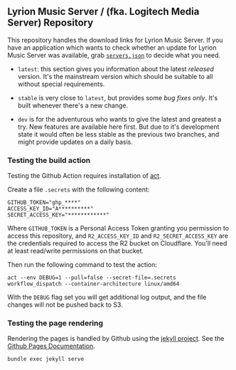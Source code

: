 ## Lyrion Music Server / (fka. Logitech Media Server) Repository

This repository handles the download links for Lyrion Music Server. If you have an application which
wants to check whether an update for Lyrion Music Server was available, grab
[`servers.json`](servers.json) to decide what you need.

* `latest`: this section gives you information about the latest _released_ version. It's the
mainstream version which should be suitable to all without special requirements.

* `stable` is very close to `latest`, but provides some _bug fixes only_. It's built whenever there's a new change.

* `dev` is for the adventurous who wants to give the latest and greatest a try. New features are
available here first. But due to it's development state it would often be less stable as the previous
two branches, and might provide updates on a daily basis.

### Testing the build action

Testing the Github Action requires installation of [act](https://github.com/nektos/act).

Create a file `.secrets` with the following content:

```
GITHUB_TOKEN="ghp_****"
ACCESS_KEY_ID="A**********"
SECRET_ACCESS_KEY="************"
```

Where `GITHUB_TOKEN` is a Personal Access Token granting you permission to access this repository,
and `R2_ACCESS_KEY_ID` and `R2_SECRET_ACCESS_KEY` are the credentials required to access the R2 bucket on Cloudflare.
You'll need at least read/write permissions on that bucket.

Then run the following command to test the action:

```
act --env DEBUG=1 --pull=false --secret-file=.secrets workflow_dispatch --container-architecture linux/amd64
```

With the `DEBUG` flag set you will get additional log output, and the file changes will not be pushed back to S3.

### Testing the page rendering

Rendering the pages is handled by Github using the [jekyll project](https://jekyllrb.com).
See the [Github Pages Documentation](https://docs.github.com/en/pages/setting-up-a-github-pages-site-with-jekyll/about-github-pages-and-jekyll).

```
bundle exec jekyll serve
```
